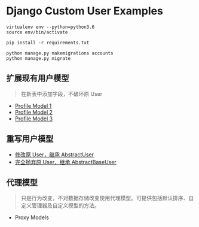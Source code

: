 # Django Custom User Examples


``` command
virtualenv env --python=python3.6
source env/bin/activate

pip install -r requirements.txt
```

``` command
python manage.py makemigrations accounts
python manage.py migrate
```


## 扩展现有用户模型

> 在新表中添加字段，不破坏原 User

- [Profile Model 1](example1-profile/)
- [Profile Model 2](example2-profile-auto/)
- [Profile Model 3](example1-profile-register/)


## 重写用户模型

- [修改原 User，继承 AbstractUser](example4-AbstractUser/)
- [完全抛弃原 User，继承 AbstractBaseUser](example5-AbstractBaseUser/)


## 代理模型

> 只是行为改变，不对数据存储改变使用代理模型。可提供包括默认排序、自定义管理器及自定义模型的方法。

- Proxy Models
